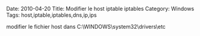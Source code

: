 Date: 2010-04-20
Title: Modifier le host iptable iptables
Category: Windows
Tags: host,iptable,iptables,dns,ip,ips

modifier le fichier host dans C:\WINDOWS\system32\drivers\etc